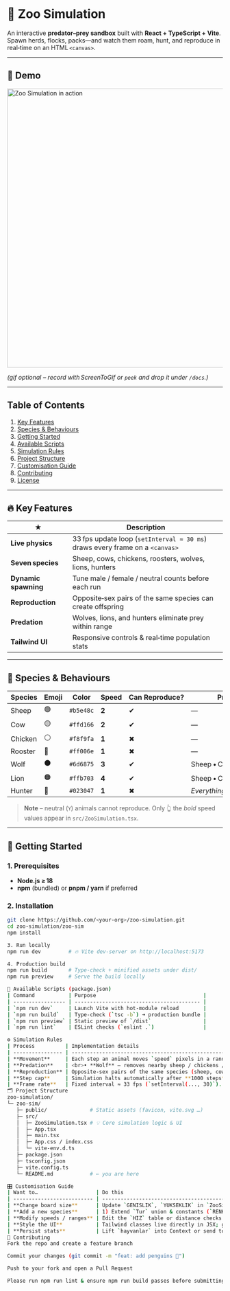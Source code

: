 # 🐾 Zoo Simulation

An interactive **predator–prey sandbox** built with **React + TypeScript + Vite**.  
Spawn herds, flocks, packs—and watch them roam, hunt, and reproduce in real‑time on an HTML `<canvas>`.

---

## 📸 Demo

<img src="docs/screenshot.gif" alt="Zoo Simulation in action" width="650"/>

*(gif optional – record with ScreenToGif or `peek` and drop it under `/docs`.)*

---

## Table of Contents
1. [Key Features](#key-features)  
2. [Species & Behaviours](#species--behaviours)  
3. [Getting Started](#getting-started)  
4. [Available Scripts](#available-scripts)  
5. [Simulation Rules](#simulation-rules)  
6. [Project Structure](#project-structure)  
7. [Customisation Guide](#customisation-guide)  
8. [Contributing](#contributing)  
9. [License](#license)

---

## 🔥 Key Features
| ★ | Description |
|---|-------------|
| **Live physics** | 33 fps update loop (`setInterval ≈ 30 ms`) draws every frame on a `<canvas>` |
| **Seven species** | Sheep, cows, chickens, roosters, wolves, lions, hunters |
| **Dynamic spawning** | Tune male / female / neutral counts before each run |
| **Reproduction** | Opposite‑sex pairs of the same species can create offspring |
| **Predation** | Wolves, lions, and hunters eliminate prey within range |
| **Tailwind UI** | Responsive controls & real‑time population stats |

---

## 🦁 Species & Behaviours

| Species | Emoji | Color | Speed | Can Reproduce? | Predates | Is Prey for |
|---------|-------|-------|-------|----------------|----------|-------------|
| Sheep   | 🟢 | `#b5e48c` | **2** | ✔︎ | — | Wolves • Lions |
| Cow     | 🟡 | `#ffd166` | **2** | ✔︎ | — | Lions |
| Chicken | ⚪ | `#f8f9fa` | **1** | ✖︎ | — | Wolves |
| Rooster | 🔴 | `#ff006e` | **1** | ✖︎ | — | Wolves |
| Wolf    | ⚫ | `#6d6875` | **3** | ✔︎ | Sheep • Chicken • Rooster | Hunter |
| Lion    | 🟠 | `#ffb703` | **4** | ✔︎ | Sheep • Cow | Hunter |
| Hunter  | 🔵 | `#023047` | **1** | ✖︎ | *Everything* | — |

> **Note** – neutral (`Y`) animals cannot reproduce. Only 👆 the *bold* speed values appear in `src/ZooSimulation.tsx`.

---

## 🚀 Getting Started

### 1. Prerequisites
- **Node.js ≥ 18**  
- **npm** (bundled) or **pnpm / yarn** if preferred

### 2. Installation
```bash
git clone https://github.com/<your‑org>/zoo-simulation.git
cd zoo-simulation/zoo-sim
npm install

3. Run locally
npm run dev         # 🔥 Vite dev‑server on http://localhost:5173

4. Production build
npm run build       # Type‑check + minified assets under dist/
npm run preview     # Serve the build locally

📜 Available Scripts (package.json)
| Command           | Purpose                                   |
| ----------------- | ----------------------------------------- |
| `npm run dev`     | Launch Vite with hot‑module reload        |
| `npm run build`   | Type‑check (`tsc -b`) ➜ production bundle |
| `npm run preview` | Static preview of `/dist`                 |
| `npm run lint`    | ESLint checks (`eslint .`)                |

⚙️ Simulation Rules
| Process          | Implementation details                                                                                                                                                                           |
| ---------------- | ------------------------------------------------------------------------------------------------------------------------------------------------------------------------------------------------ |
| **Movement**     | Each step an animal moves `speed` pixels in a random vector; positions are clamped to a 500 × 500 board (`GENISLIK`, `YUKSEKLIK`).                                                               |
| **Predation**    | <br>• **Wolf** – removes nearby sheep / chickens / roosters within **4 px**.<br>• **Lion** – removes sheep / cows within **5 px**.<br>• **Hunter** – removes *any* other entity within **8 px**. |
| **Reproduction** | Opposite‑sex pairs of the same species (sheep, cow, wolf, lion) within **3 px** spawn one offspring with random sex.                                                                             |
| **Step cap**     | Simulation halts automatically after **1000 steps** (`ADIM_SINIRI`).                                                                                                                             |
| **Frame rate**   | Fixed interval ≈ 33 fps (`setInterval(..., 30)`).                                                                                                                                                |
🗂 Project Structure
zoo-simulation/
└─ zoo-sim/
   ├─ public/              # Static assets (favicon, vite.svg …)
   ├─ src/
   │  ├─ ZooSimulation.tsx # 💡 Core simulation logic & UI
   │  ├─ App.tsx
   │  ├─ main.tsx
   │  ├─ App.css / index.css
   │  └─ vite-env.d.ts
   ├─ package.json
   ├─ tsconfig.json
   ├─ vite.config.ts
   └─ README.md            # ← you are here

🎛️ Customisation Guide
| Want to…                   | Do this                                                                                                                         |
| -------------------------- | ------------------------------------------------------------------------------------------------------------------------------- |
| **Change board size**      | Update `GENISLIK`, `YUKSEKLIK` in `ZooSimulation.tsx`.                                                                          |
| **Add a new species**      | 1) Extend `Tur` union & constants (`RENKLER`, `RENK_EMOJISI`, `HIZ`).<br>2) Patch `avlanmayiIsle`, `uremeyiIsle`, and UI lists. |
| **Modify speeds / ranges** | Edit the `HIZ` table or distance checks (`uzaklik()` calls).                                                                    |
| **Style the UI**           | Tailwind classes live directly in JSX; global rules in `index.css`.                                                             |
| **Persist stats**          | Lift `hayvanlar` into Context or send to an API on each frame.                                                                  |
🤝 Contributing
Fork the repo and create a feature branch

Commit your changes (git commit -m "feat: add penguins 🐧")

Push to your fork and open a Pull Request

Please run npm run lint & ensure npm run build passes before submitting.





